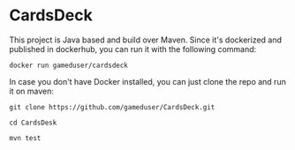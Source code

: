 # CardsDeck

This project is Java based and build over Maven. Since it's dockerized and published in dockerhub, you can run it with the following command:

`docker run gameduser/cardsdeck`

In case you don't have Docker installed, you can just clone the repo and run it on maven:

`git clone https://github.com/gameduser/CardsDeck.git`

`cd CardsDesk`

`mvn test`
